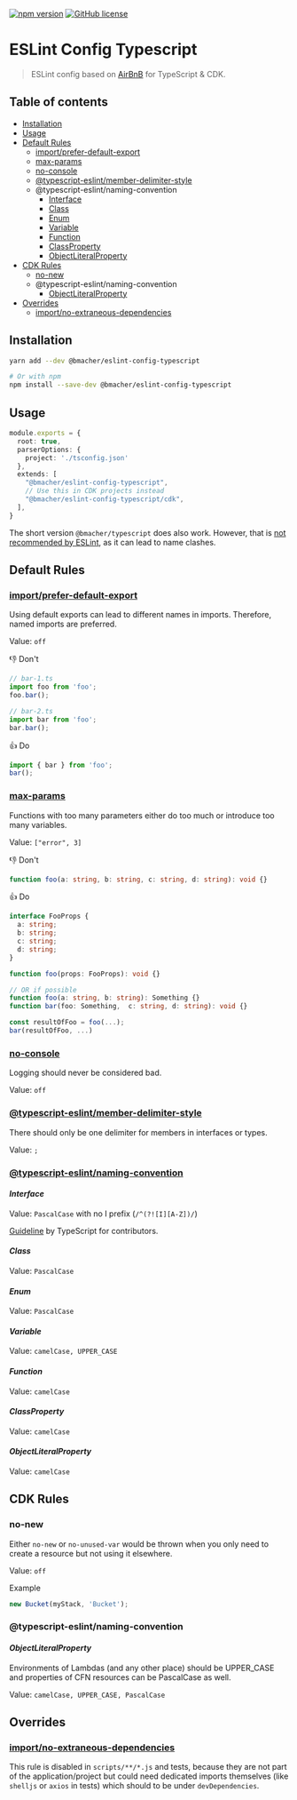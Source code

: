 [![npm version](https://img.shields.io/npm/v/@bmacher/eslint-config-typescript)](https://www.npmjs.com/package/@bmacher/eslint-config-typescript/v/latest)
[![GitHub license](https://img.shields.io/github/license/bmacher/eslint-config-typescript.svg)](https://github.com/bmacher/eslint-config-typescript/blob/master/LICENSE)

# ESLint Config Typescript

> ESLint config  based on [AirBnB](https://github.com/airbnb/javascript) for TypeScript & CDK.

## Table of contents

- [Installation](#installation)
- [Usage](#usage)
- [Default Rules](#default-rules)
  - [import/prefer-default-export](#importprefer-default-export)
  - [max-params](#max-params)
  - [no-console](#no-console)
  - [@typescript-eslint/member-delimiter-style](#typescript-eslintmember-delimiter-style)
  - @typescript-eslint/naming-convention
    - [Interface](#interface)
    - [Class](#class)
    - [Enum](#enum)
    - [Variable](#variable)
    - [Function](#function)
    - [ClassProperty](#classproperty)
    - [ObjectLiteralProperty](#objectliteralproperty)
- [CDK Rules](#cdk-rules)
  - [no-new](#no-new)
  - @typescript-eslint/naming-convention
    - [ObjectLiteralProperty](#objectliteralproperty-1)
- [Overrides](#overrides)
  - [import/no-extraneous-dependencies](#importno-extraneous-dependencies)

## Installation 

```sh
yarn add --dev @bmacher/eslint-config-typescript

# Or with npm
npm install --save-dev @bmacher/eslint-config-typescript
```

## Usage

```ts
module.exports = {
  root: true,
  parserOptions: {
    project: './tsconfig.json'
  },
  extends: [
    "@bmacher/eslint-config-typescript",
    // Use this in CDK projects instead
    "@bmacher/eslint-config-typescript/cdk",
  ],
}
```

The short version `@bmacher/typescript` does also work. However, that is [not recommended by ESLint](https://eslint.org/docs/developer-guide/shareable-configs#npm-scoped-modules), as it can lead to name clashes.

## Default Rules

<!-- Template
Title

Description...

👎 Don't

```ts

```

👍 Do

```ts

``` 
-->

### [import/prefer-default-export](https://github.com/import-js/eslint-plugin-import/blob/main/docs/rules/prefer-default-export.md)

Using default exports can lead to different names in imports. Therefore, named imports are preferred.

Value: `off`

👎 Don't

```ts
// bar-1.ts
import foo from 'foo';
foo.bar();

// bar-2.ts
import bar from 'foo';
bar.bar();
```

👍 Do

```ts
import { bar } from 'foo';
bar();
```

### [max-params](https://eslint.org/docs/rules/max-params)

Functions with too many parameters either do too much or introduce too many variables.

Value: `["error", 3]`

👎 Don't

```ts
function foo(a: string, b: string, c: string, d: string): void {}
```

👍 Do

```ts
interface FooProps {
  a: string;
  b: string; 
  c: string; 
  d: string;
}

function foo(props: FooProps): void {}

// OR if possible
function foo(a: string, b: string): Something {}
function bar(foo: Something,  c: string, d: string): void {}

const resultOfFoo = foo(...);
bar(resultOfFoo, ...)
```

### [no-console](https://eslint.org/docs/rules/no-console)

Logging should never be considered bad.

Value: `off`

### [@typescript-eslint/member-delimiter-style](https://github.com/typescript-eslint/typescript-eslint/blob/main/packages/eslint-plugin/docs/rules/member-delimiter-style.md)

There should only be one delimiter for members in interfaces or types.

Value: `;`

### [@typescript-eslint/naming-convention](https://github.com/typescript-eslint/typescript-eslint/blob/main/packages/eslint-plugin/docs/rules/naming-convention.md)

#### *Interface*

Value: `PascalCase` with no I prefix (`/^(?![I][A-Z])/`)

[Guideline](https://github.com/microsoft/TypeScript/wiki/Coding-guidelines#names) by TypeScript for contributors.

#### *Class*

Value: `PascalCase`

#### *Enum*

Value: `PascalCase`

#### *Variable*

Value: `camelCase, UPPER_CASE`

#### *Function*

Value: `camelCase`

#### *ClassProperty*

Value: `camelCase`

#### *ObjectLiteralProperty*

Value: `camelCase`

## CDK Rules

### no-new

Either `no-new` or `no-unused-var` would be thrown when you only need to create a resource but not using it elsewhere.

Value: `off`

Example

```ts
new Bucket(myStack, 'Bucket');
```

### @typescript-eslint/naming-convention

#### *ObjectLiteralProperty*

Environments of Lambdas (and any other place) should be UPPER_CASE and properties of CFN resources can be PascalCase as well. 

Value: `camelCase, UPPER_CASE, PascalCase`

## Overrides

### [import/no-extraneous-dependencies](https://github.com/import-js/eslint-plugin-import/blob/main/docs/rules/no-extraneous-dependencies.md)

This rule is disabled in `scripts/**/*.js` and tests, because they are not part of the application/project but could need dedicated imports themselves (like `shelljs` or `axios` in tests) which should to be under `devDependencies`.

